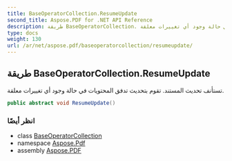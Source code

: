 ```yaml
---
title: BaseOperatorCollection.ResumeUpdate
second_title: Aspose.PDF for .NET API Reference
description: طريقة BaseOperatorCollection. تستأنف تحديث المستند. تقوم بتحديث تدفق المحتويات في حالة وجود أي تغييرات معلقة
type: docs
weight: 130
url: /ar/net/aspose.pdf/baseoperatorcollection/resumeupdate/
---
```

## طريقة BaseOperatorCollection.ResumeUpdate

تستأنف تحديث المستند. تقوم بتحديث تدفق المحتويات في حالة وجود أي تغييرات معلقة.

```csharp
public abstract void ResumeUpdate()
```

### انظر أيضًا

* class [BaseOperatorCollection](../)
* namespace [Aspose.Pdf](../../../aspose.pdf/)
* assembly [Aspose.PDF](../../../)